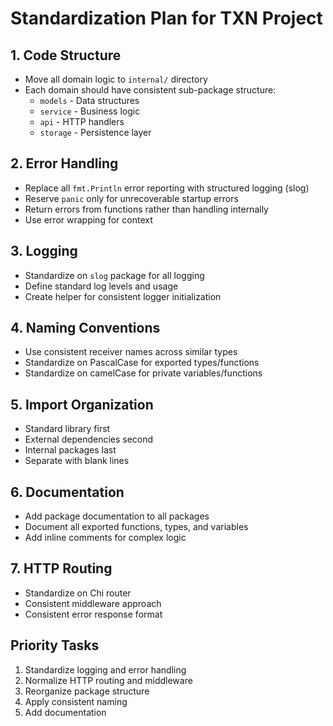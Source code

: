 # Standardization Plan for TXN Project

## 1. Code Structure
- Move all domain logic to `internal/` directory
- Each domain should have consistent sub-package structure:
  - `models` - Data structures
  - `service` - Business logic
  - `api` - HTTP handlers
  - `storage` - Persistence layer

## 2. Error Handling
- Replace all `fmt.Println` error reporting with structured logging (slog)
- Reserve `panic` only for unrecoverable startup errors
- Return errors from functions rather than handling internally
- Use error wrapping for context

## 3. Logging
- Standardize on `slog` package for all logging
- Define standard log levels and usage
- Create helper for consistent logger initialization

## 4. Naming Conventions
- Use consistent receiver names across similar types
- Standardize on PascalCase for exported types/functions
- Standardize on camelCase for private variables/functions

## 5. Import Organization
- Standard library first
- External dependencies second
- Internal packages last
- Separate with blank lines

## 6. Documentation
- Add package documentation to all packages
- Document all exported functions, types, and variables
- Add inline comments for complex logic

## 7. HTTP Routing
- Standardize on Chi router
- Consistent middleware approach
- Consistent error response format

## Priority Tasks
1. Standardize logging and error handling
2. Normalize HTTP routing and middleware
3. Reorganize package structure
4. Apply consistent naming
5. Add documentation